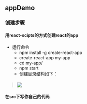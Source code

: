 ## appDemo

### 创建步骤

#### 用react-scipts的方式创建react的app

- 运行命令
  - npm install -g create-react-app
  - create-react-app my-app
  - cd my-app/
  - npm start
  - 创建目录结构如下：
#### 
>![](./src/images/markdown/step1.png)
  
#### 在src下写你自己的代码
